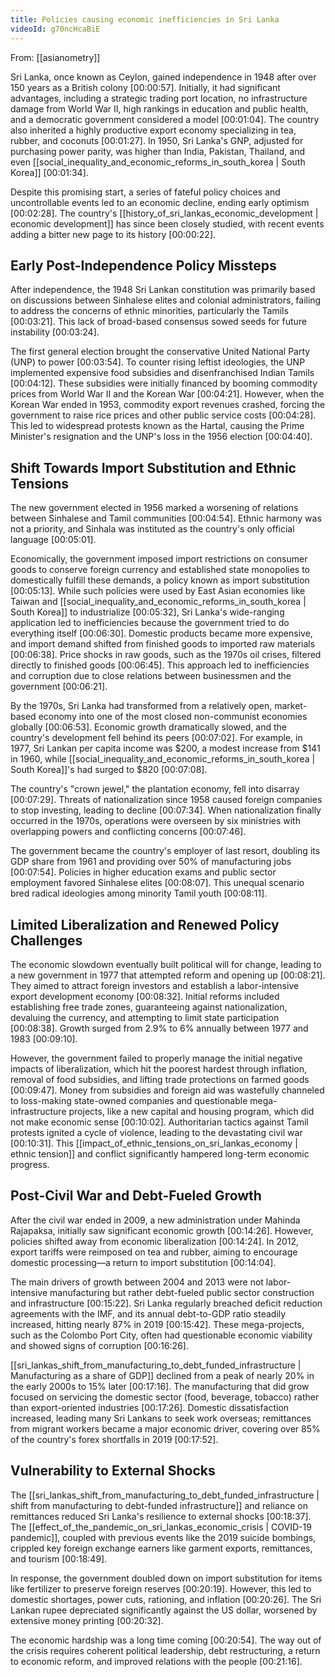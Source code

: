 ```yaml
---
title: Policies causing economic inefficiencies in Sri Lanka
videoId: g70ncHcaBiE
---
```


From: [[asianometry]] <br/> 

Sri Lanka, once known as Ceylon, gained independence in 1948 after over 150 years as a British colony <a class="yt-timestamp" data-t="00:00:57">[00:00:57]</a>. Initially, it had significant advantages, including a strategic trading port location, no infrastructure damage from World War II, high rankings in education and public health, and a democratic government considered a model <a class="yt-timestamp" data-t="00:01:04">[00:01:04]</a>. The country also inherited a highly productive export economy specializing in tea, rubber, and coconuts <a class="yt-timestamp" data-t="00:01:27">[00:01:27]</a>. In 1950, Sri Lanka's GNP, adjusted for purchasing power parity, was higher than India, Pakistan, Thailand, and even [[social_inequality_and_economic_reforms_in_south_korea | South Korea]] <a class="yt-timestamp" data-t="00:01:34">[00:01:34]</a>.

Despite this promising start, a series of fateful policy choices and uncontrollable events led to an economic decline, ending early optimism <a class="yt-timestamp" data-t="00:02:28">[00:02:28]</a>. The country's [[history_of_sri_lankas_economic_development | economic development]] has since been closely studied, with recent events adding a bitter new page to its history <a class="yt-timestamp" data-t="00:00:22">[00:00:22]</a>.

## Early Post-Independence Policy Missteps

After independence, the 1948 Sri Lankan constitution was primarily based on discussions between Sinhalese elites and colonial administrators, failing to address the concerns of ethnic minorities, particularly the Tamils <a class="yt-timestamp" data-t="00:03:21">[00:03:21]</a>. This lack of broad-based consensus sowed seeds for future instability <a class="yt-timestamp" data-t="00:03:24">[00:03:24]</a>.

The first general election brought the conservative United National Party (UNP) to power <a class="yt-timestamp" data-t="00:03:54">[00:03:54]</a>. To counter rising leftist ideologies, the UNP implemented expensive food subsidies and disenfranchised Indian Tamils <a class="yt-timestamp" data-t="00:04:12">[00:04:12]</a>. These subsidies were initially financed by booming commodity prices from World War II and the Korean War <a class="yt-timestamp" data-t="00:04:21">[00:04:21]</a>. However, when the Korean War ended in 1953, commodity export revenues crashed, forcing the government to raise rice prices and other public service costs <a class="yt-timestamp" data-t="00:04:28">[00:04:28]</a>. This led to widespread protests known as the Hartal, causing the Prime Minister's resignation and the UNP's loss in the 1956 election <a class="yt-timestamp" data-t="00:04:40">[00:04:40]</a>.

## Shift Towards Import Substitution and Ethnic Tensions

The new government elected in 1956 marked a worsening of relations between Sinhalese and Tamil communities <a class="yt-timestamp" data-t="00:04:54">[00:04:54]</a>. Ethnic harmony was not a priority, and Sinhala was instituted as the country's only official language <a class="yt-timestamp" data-t="00:05:01">[00:05:01]</a>.

Economically, the government imposed import restrictions on consumer goods to conserve foreign currency and established state monopolies to domestically fulfill these demands, a policy known as import substitution <a class="yt-timestamp" data-t="00:05:13">[00:05:13]</a>. While such policies were used by East Asian economies like Taiwan and [[social_inequality_and_economic_reforms_in_south_korea | South Korea]] to industrialize <a class="yt-timestamp" data-t="00:05:32">[00:05:32]</a>, Sri Lanka's wide-ranging application led to inefficiencies because the government tried to do everything itself <a class="yt-timestamp" data-t="00:06:30">[00:06:30]</a>. Domestic products became more expensive, and import demand shifted from finished goods to imported raw materials <a class="yt-timestamp" data-t="00:06:38">[00:06:38]</a>. Price shocks in raw goods, such as the 1970s oil crises, filtered directly to finished goods <a class="yt-timestamp" data-t="00:06:45">[00:06:45]</a>. This approach led to inefficiencies and corruption due to close relations between businessmen and the government <a class="yt-timestamp" data-t="00:06:21">[00:06:21]</a>.

By the 1970s, Sri Lanka had transformed from a relatively open, market-based economy into one of the most closed non-communist economies globally <a class="yt-timestamp" data-t="00:06:53">[00:06:53]</a>. Economic growth dramatically slowed, and the country's development fell behind its peers <a class="yt-timestamp" data-t="00:07:02">[00:07:02]</a>. For example, in 1977, Sri Lankan per capita income was $200, a modest increase from $141 in 1960, while [[social_inequality_and_economic_reforms_in_south_korea | South Korea]]'s had surged to $820 <a class="yt-timestamp" data-t="00:07:08">[00:07:08]</a>.

The country's "crown jewel," the plantation economy, fell into disarray <a class="yt-timestamp" data-t="00:07:29">[00:07:29]</a>. Threats of nationalization since 1958 caused foreign companies to stop investing, leading to decline <a class="yt-timestamp" data-t="00:07:34">[00:07:34]</a>. When nationalization finally occurred in the 1970s, operations were overseen by six ministries with overlapping powers and conflicting concerns <a class="yt-timestamp" data-t="00:07:46">[00:07:46]</a>.

The government became the country's employer of last resort, doubling its GDP share from 1961 and providing over 50% of manufacturing jobs <a class="yt-timestamp" data-t="00:07:54">[00:07:54]</a>. Policies in higher education exams and public sector employment favored Sinhalese elites <a class="yt-timestamp" data-t="00:08:07">[00:08:07]</a>. This unequal scenario bred radical ideologies among minority Tamil youth <a class="yt-timestamp" data-t="00:08:11">[00:08:11]</a>.

## Limited Liberalization and Renewed Policy Challenges

The economic slowdown eventually built political will for change, leading to a new government in 1977 that attempted reform and opening up <a class="yt-timestamp" data-t="00:08:21">[00:08:21]</a>. They aimed to attract foreign investors and establish a labor-intensive export development economy <a class="yt-timestamp" data-t="00:08:32">[00:08:32]</a>. Initial reforms included establishing free trade zones, guaranteeing against nationalization, devaluing the currency, and attempting to limit state participation <a class="yt-timestamp" data-t="00:08:38">[00:08:38]</a>. Growth surged from 2.9% to 6% annually between 1977 and 1983 <a class="yt-timestamp" data-t="00:09:10">[00:09:10]</a>.

However, the government failed to properly manage the initial negative impacts of liberalization, which hit the poorest hardest through inflation, removal of food subsidies, and lifting trade protections on farmed goods <a class="yt-timestamp" data-t="00:09:47">[00:09:47]</a>. Money from subsidies and foreign aid was wastefully channeled to loss-making state-owned companies and questionable mega-infrastructure projects, like a new capital and housing program, which did not make economic sense <a class="yt-timestamp" data-t="00:10:02">[00:10:02]</a>. Authoritarian tactics against Tamil protests ignited a cycle of violence, leading to the devastating civil war <a class="yt-timestamp" data-t="00:10:31">[00:10:31]</a>. This [[impact_of_ethnic_tensions_on_sri_lankas_economy | ethnic tension]] and conflict significantly hampered long-term economic progress.

## Post-Civil War and Debt-Fueled Growth

After the civil war ended in 2009, a new administration under Mahinda Rajapaksa, initially saw significant economic growth <a class="yt-timestamp" data-t="00:14:26">[00:14:26]</a>. However, policies shifted away from economic liberalization <a class="yt-timestamp" data-t="00:14:24">[00:14:24]</a>. In 2012, export tariffs were reimposed on tea and rubber, aiming to encourage domestic processing—a return to import substitution <a class="yt-timestamp" data-t="00:14:04">[00:14:04]</a>.

The main drivers of growth between 2004 and 2013 were not labor-intensive manufacturing but rather debt-fueled public sector construction and infrastructure <a class="yt-timestamp" data-t="00:15:22">[00:15:22]</a>. Sri Lanka regularly breached deficit reduction agreements with the IMF, and its annual debt-to-GDP ratio steadily increased, hitting nearly 87% in 2019 <a class="yt-timestamp" data-t="00:15:42">[00:15:42]</a>. These mega-projects, such as the Colombo Port City, often had questionable economic viability and showed signs of corruption <a class="yt-timestamp" data-t="00:16:26">[00:16:26]</a>.

[[sri_lankas_shift_from_manufacturing_to_debt_funded_infrastructure | Manufacturing as a share of GDP]] declined from a peak of nearly 20% in the early 2000s to 15% later <a class="yt-timestamp" data-t="00:17:16">[00:17:16]</a>. The manufacturing that did grow focused on servicing the domestic sector (food, beverage, tobacco) rather than export-oriented industries <a class="yt-timestamp" data-t="00:17:26">[00:17:26]</a>. Domestic dissatisfaction increased, leading many Sri Lankans to seek work overseas; remittances from migrant workers became a major economic driver, covering over 85% of the country's forex shortfalls in 2019 <a class="yt-timestamp" data-t="00:17:52">[00:17:52]</a>.

## Vulnerability to External Shocks

The [[sri_lankas_shift_from_manufacturing_to_debt_funded_infrastructure | shift from manufacturing to debt-funded infrastructure]] and reliance on remittances reduced Sri Lanka's resilience to external shocks <a class="yt-timestamp" data-t="00:18:37">[00:18:37]</a>. The [[effect_of_the_pandemic_on_sri_lankas_economic_crisis | COVID-19 pandemic]], coupled with previous events like the 2019 suicide bombings, crippled key foreign exchange earners like garment exports, remittances, and tourism <a class="yt-timestamp" data-t="00:18:49">[00:18:49]</a>.

In response, the government doubled down on import substitution for items like fertilizer to preserve foreign reserves <a class="yt-timestamp" data-t="00:20:19">[00:20:19]</a>. However, this led to domestic shortages, power cuts, rationing, and inflation <a class="yt-timestamp" data-t="00:20:26">[00:20:26]</a>. The Sri Lankan rupee depreciated significantly against the US dollar, worsened by extensive money printing <a class="yt-timestamp" data-t="00:20:32">[00:20:32]</a>.

The economic hardship was a long time coming <a class="yt-timestamp" data-t="00:20:54">[00:20:54]</a>. The way out of the crisis requires coherent political leadership, debt restructuring, a return to economic reform, and improved relations with the people <a class="yt-timestamp" data-t="00:21:16">[00:21:16]</a>.